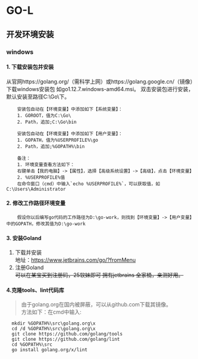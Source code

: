 # GO-L

## 开发环境安装
### windows
#### 1. 下载安装包并安装  
从官网https://golang.org/（需科学上网）或https://golang.google.cn/（镜像）下载windows安装包 如go1.12.7.windows-amd64.msi。
      双击安装包进行安装，默认安装至路径C:\Go\下。  
      
        安装包自动在【环境变量】中添加如下【系统变量】：  
        1. GOROOT，值为C:\Go\
        2. Path，追加;C:\Go\bin
        
        安装包自动在【环境变量】中添加如下【用户变量】：
        1. GOPATH，值为%USERPROFILE%\go
        2. Path，追加;%GOPATH%\bin
        
        备注：
        1. 环境变量查看方法如下：
        右键单击【我的电脑】->【属性】，选择【高级系统设置】->【高级】，点击【环境变量】
        2. %USERPROFILE%值
        在命令窗口（cmd）中输入`echo %USERPROFILE%`，可以获取值，如C:\Users\Administrator
        
#### 2. 修改工作路径环境变量  

        假设你以后编写go代码的工作路径为D:\go-work，则找到【环境变量】->【用户变量】中的GOPATH，修改其值为D:\go-work
#### 3. 安装Goland  
   1. 下载并安装  
   地址：https://www.jetbrains.com/go/?fromMenu  
   2. 注册Goland  
   ~~可以在某宝买到注册码，25软妹即可 拥有jetbrains 全家桶，亲测好用。~~
#### 4.克隆tools、lint代码库  
> 由于golang.org在国内被屏蔽，可以从github.com下载其镜像。  
方法如下：在cmd中输入:  

      mkdir %GOPATH%\src\golang.org\x
      cd /d %GOPATH%\src\golang.org\x
      git clone https://github.com/golang/tools
      git clone https://github.com/golang/lint
      cd %GOPATH%\src 
      go install golang.org/x/lint
  
